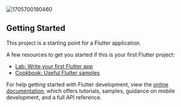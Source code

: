 

![1705700190460](https://github.com/rafaelabou1999/miniStore-flutter/assets/120579642/1f8d71ec-a6de-47b4-9296-da3c3aa71dab)


## Getting Started

This project is a starting point for a Flutter application.

A few resources to get you started if this is your first Flutter project:

- [Lab: Write your first Flutter app](https://docs.flutter.dev/get-started/codelab)
- [Cookbook: Useful Flutter samples](https://docs.flutter.dev/cookbook)

For help getting started with Flutter development, view the
[online documentation](https://docs.flutter.dev/), which offers tutorials,
samples, guidance on mobile development, and a full API reference.
